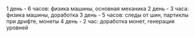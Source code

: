 1 день - 6 часов: физика машины, основная механика
2 день - 3 часа: физика машины, доработка 
3 день - 5 часов: следы от шин, партиклы при дрифте, монеты
4 день - 2 час: доработка монет, генерация уровней
